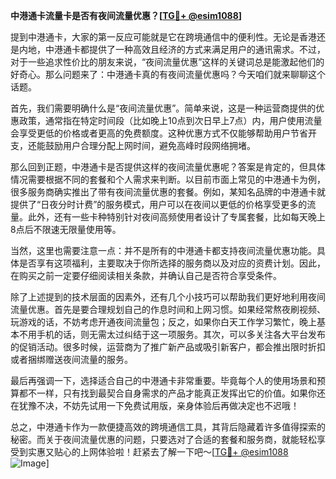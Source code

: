 **中港通卡流量卡是否有夜间流量优惠？[[TG💪+ @esim1088](https://t.me/s/esim1088)]**

提到中港通卡，大家的第一反应可能就是它在跨境通信中的便利性。无论是香港还是内地，中港通卡都提供了一种高效且经济的方式来满足用户的通讯需求。不过，对于一些追求性价比的朋友来说，“夜间流量优惠”这样的关键词总是能激起他们的好奇心。那么问题来了：中港通卡真的有夜间流量优惠吗？今天咱们就来聊聊这个话题。

首先，我们需要明确什么是“夜间流量优惠”。简单来说，这是一种运营商提供的优惠政策，通常指在特定时间段（比如晚上10点到次日早上7点）内，用户使用流量会享受更低的价格或者更高的免费额度。这种优惠方式不仅能够帮助用户节省开支，还能鼓励用户合理分配上网时间，避免高峰时段网络拥堵。

那么回到正题，中港通卡是否提供这样的夜间流量优惠呢？答案是肯定的，但具体情况需要根据不同的套餐和个人需求来判断。以目前市面上常见的中港通卡为例，很多服务商确实推出了带有夜间流量优惠的套餐。例如，某知名品牌的中港通卡就提供了“日夜分时计费”的服务模式，用户可以在夜间以更低的价格享受更多的流量。此外，还有一些卡种特别针对夜间高频使用者设计了专属套餐，比如每天晚上8点后不限速无限量使用等。

当然，这里也需要注意一点：并不是所有的中港通卡都支持夜间流量优惠功能。具体是否享有这项福利，主要取决于你所选择的服务商以及对应的资费计划。因此，在购买之前一定要仔细阅读相关条款，并确认自己是否符合享受条件。

除了上述提到的技术层面的因素外，还有几个小技巧可以帮助我们更好地利用夜间流量优惠。首先是要合理规划自己的作息时间和上网习惯。如果经常熬夜刷视频、玩游戏的话，不妨考虑开通夜间流量包；反之，如果你白天工作学习繁忙，晚上基本不用手机的话，则无需太过纠结于这一项服务。其次，可以多关注各大平台发布的促销活动。很多时候，运营商为了推广新产品或吸引新客户，都会推出限时折扣或者捆绑赠送夜间流量的服务。

最后再强调一下，选择适合自己的中港通卡非常重要。毕竟每个人的使用场景和预算都不一样，只有找到最契合自身需求的产品才能真正发挥出它的价值。如果你还在犹豫不决，不妨先试用一下免费试用版，亲身体验后再做决定也不迟哦！

总之，中港通卡作为一款便捷高效的跨境通信工具，其背后隐藏着许多值得探索的秘密。而关于夜间流量优惠的问题，只要选对了合适的套餐和服务商，就能轻松享受到实惠又贴心的上网体验啦！赶紧去了解一下吧～[[TG💪+ @esim1088](https://t.me/s/esim1088) ![Image](https://i.postimg.cc/4NQfJmqS/Snipaste-2025-05-13-00-14-12.png)]